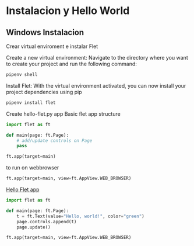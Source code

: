 # Instalacion y Hello World

## Windows Instalacion

Crear virtual enviroment e instalar Flet

Create a new virtual environment: 
Navigate to the directory where you want to create your project and run the following command:

```sh
pipenv shell
```

Install Flet:
With the virtual environment activated, you can now install your project dependencies using pip

```sh
pipenv install flet
```

Create hello-flet.py app
Basic flet app structure

```python
import flet as ft

def main(page: ft.Page):
    # add/update controls on Page
    pass

ft.app(target=main)

```

to run on webbrowser

```python
ft.app(target=main, view=ft.AppView.WEB_BROWSER)
```

[Hello Flet app](./Leccion1-Hello-Flet-app.py)

```python
import flet as ft

def main(page: ft.Page):
    t = ft.Text(value="Hello, world!", color="green")
    page.controls.append(t)
    page.update()

ft.app(target=main, view=ft.AppView.WEB_BROWSER)

```
